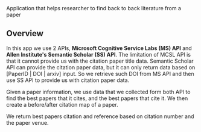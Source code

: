 <AppName>
Application that helps researcher to find back to back literature from a paper

<h2>Overview</h2>

In this app we use 2 APIs, <b>Microsoft Cognitive Service Labs (MS) API</b> and <b>Allen Institute's Semantic Scholar (SS) API</b>. The limitation of MCSL API is that it cannot provide us with the citation paper title data. Semantic Scholar API can provide the citation paper data, but it can only return data based on [PaperID | DOI | arxiv] input. So we retrieve such DOI from MS API and then use SS API to provide us with citation paper data.

Given a paper information, we use data that we collected form both API to find the best papers that it cites, and the best papers that cite it. We then create a before/after citation map of a paper. 

We return best papers citation and reference based on citation number and the paper venue.
